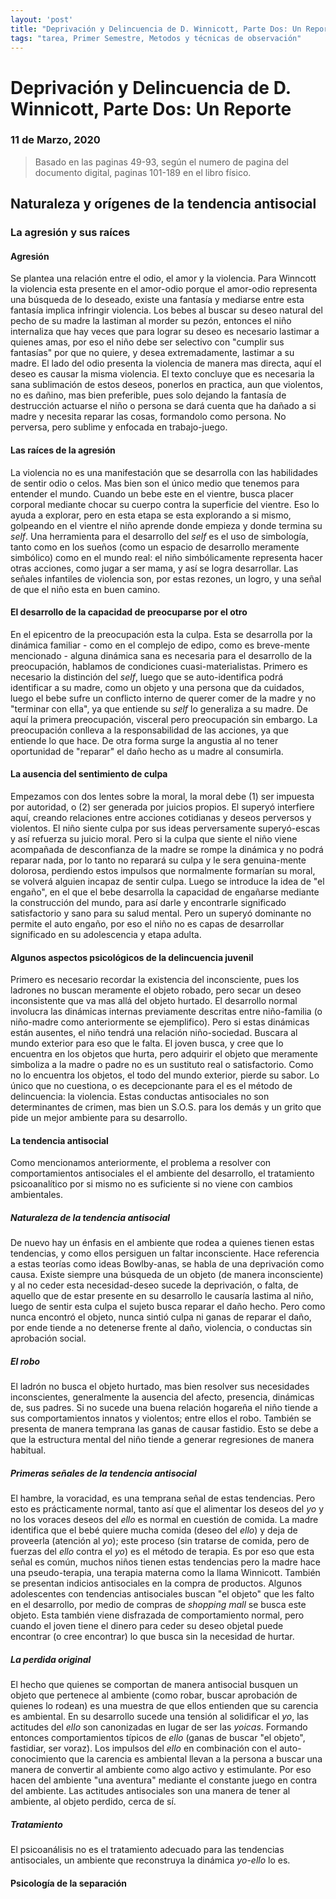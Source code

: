 ```yaml
---
layout: 'post'
title: "Deprivación y Delincuencia de D. Winnicott, Parte Dos: Un Reporte"
tags: "tarea, Primer Semestre, Metodos y técnicas de observación"
---
```


# Deprivación y Delincuencia de D. Winnicott, Parte Dos: Un Reporte

### 11 de Marzo, 2020

> Basado en las paginas 49-93, según el numero de pagina del documento digital, paginas 101-189 en el libro físico. 

## Naturaleza y orígenes de la tendencia antisocial

### La agresión y sus raíces

#### Agresión 

Se plantea una relación entre el odio, el amor y la violencia. Para Winncott la violencia esta presente en el amor-odio porque el amor-odio representa una búsqueda de lo deseado, existe una fantasía y mediarse entre esta fantasía implica infringir violencia. Los bebes al buscar su deseo natural del pecho de su madre la lastiman al morder su pezón, entonces el niño internaliza que hay veces que para lograr su deseo es necesario lastimar a quienes amas, por eso el niño debe ser selectivo con "cumplir sus fantasías" por que no quiere, y desea extremadamente, lastimar a su madre. El lado del odio presenta la violencia de manera mas directa, aquí el deseo es causar la misma violencia. El texto concluye que es necesaria la sana sublimación de estos deseos, ponerlos en practica, aun que violentos, no es dañino, mas bien preferible, pues solo dejando la fantasía de destrucción actuarse el niño o persona se dará cuenta que ha dañado a si madre y necesita reparar las cosas, formandolo como persona. No perversa, pero sublime y enfocada en trabajo-juego.

#### Las raíces de la agresión

La violencia no es una manifestación que se desarrolla con las habilidades de sentir odio o celos. Mas bien son el único medio que tenemos para entender el mundo. Cuando un bebe este en el vientre, busca placer corporal mediante chocar su cuerpo contra la superficie del vientre. Eso lo ayuda a explorar, pero en esta etapa se esta explorando a si mismo, golpeando en el vientre el niño aprende donde empieza y donde termina su *self*. Una herramienta para el desarrollo del *self* es el uso de simbología, tanto como en los sueños (como un espacio de desarrollo meramente simbólico) como en el mundo real: el niño simbólicamente representa hacer otras acciones, como jugar a ser mama, y así se logra desarrollar. Las señales infantiles de violencia son, por estas rezones, un logro, y una señal de que el niño esta en buen camino.

#### El desarrollo de la capacidad de preocuparse por el otro

En el epicentro de la preocupación esta la culpa. Esta se desarrolla por la dinámica familiar - como en el complejo de edipo, como es breve-mente mencionado - alguna dinámica sana es necesaria para el desarrollo de la preocupación, hablamos de condiciones cuasi-materialistas. Primero es necesario la distinción del *self*, luego que se auto-identifica podrá identificar a su madre, como un objeto y una persona que da cuidados, luego el bebe sufre un conflicto interno de querer comer de la madre y no "terminar con ella", ya que entiende su *self* lo generaliza a su madre. De aquí la primera preocupación, visceral pero preocupación sin embargo. La preocupación conlleva a la responsabilidad de las acciones, ya que entiende lo que hace. De otra forma surge la angustia al no tener oportunidad de "reparar" el daño hecho as u madre al consumirla.

#### La ausencia del sentimiento de culpa

Empezamos con dos lentes sobre la moral, la moral debe (1) ser impuesta por autoridad, o (2) ser generada por juicios propios. El superyó interfiere aquí, creando relaciones entre acciones cotidianas y deseos perversos y violentos. El niño siente culpa por sus ideas perversamente superyó-escas y así refuerza su juicio moral. Pero si la culpa que siente el niño viene acompañada de desconfianza de la madre se rompe la dinámica y no podrá reparar nada, por lo tanto no reparará su culpa y le sera genuina-mente dolorosa, perdiendo estos impulsos que normalmente formarían su moral, se volverá alguien incapaz de sentir culpa. Luego se introduce la idea de "el engaño", en el que el bebe desarrolla la capacidad de engañarse mediante la construcción del mundo, para así darle y encontrarle significado satisfactorio y sano para su salud mental. Pero un superyó dominante no permite el auto engaño, por eso el niño no es capas de desarrollar significado en su adolescencia y etapa adulta.


#### Algunos aspectos psicológicos de la delincuencia juvenil

Primero es necesario recordar la existencia del inconsciente, pues los ladrones no buscan meramente el objeto robado, pero secar un deseo inconsistente que va mas allá del objeto hurtado. El desarrollo normal involucra las dinámicas internas previamente descritas entre niño-familia (o niño-madre como anteriormente se ejemplifico). Pero si estas dinámicas están ausentes, el niño tendrá una relación niño-sociedad. Buscara al mundo exterior para eso que le falta. El joven busca, y cree que lo encuentra en los objetos que hurta, pero adquirir el objeto que meramente simboliza a la madre o padre no es un sustituto real o satisfactorio. Como no lo encuentra los objetos, el todo del mundo exterior, pierde su sabor. Lo único que no cuestiona, o es decepcionante para el es el método de delincuencia: la violencia. Estas conductas antisociales no son determinantes de crimen, mas bien un S.O.S. para los demás y un grito que pide un mejor ambiente para su desarrollo.

#### La tendencia antisocial 

Como mencionamos anteriormente, el problema a resolver con comportamientos antisociales el el ambiente del desarrollo, el tratamiento psicoanalítico por si mismo no es suficiente si no viene con cambios ambientales. 


##### Naturaleza de la tendencia antisocial 

De nuevo hay un énfasis en el ambiente que rodea a quienes tienen estas tendencias, y como ellos persiguen un faltar inconsciente. Hace referencia a estas teorías como ideas Bowlby-anas, se habla de una deprivación como causa. Existe siempre una búsqueda de un objeto (de manera inconsciente) y al no ceder esta necesidad-deseo sucede la deprivación, o falta, de aquello que de estar presente en su desarrollo le causaría lastima al niño, luego de sentir esta culpa el sujeto busca reparar el daño hecho. Pero como nunca encontró el objeto, nunca sintió culpa ni ganas de reparar el daño, por ende tiende a no detenerse frente al daño, violencia, o conductas sin aprobación social.

##### El robo

El ladrón no busca el objeto hurtado, mas bien resolver sus necesidades inconscientes, generalmente la ausencia del afecto, presencia, dinámicas de, sus padres. Si no sucede una buena relación hogareña el niño tiende a sus comportamientos innatos y violentos; entre ellos el robo. También se presenta de manera temprana las ganas de causar fastidio. Esto se debe a que la estructura mental del niño tiende a generar regresiones de manera habitual.

##### Primeras señales de la tendencia antisocial

El hambre, la voracidad, es una temprana señal de estas tendencias. Pero esto es prácticamente normal, tanto así que el alimentar los deseos del *yo* y no los voraces deseos del *ello* es normal en cuestión de comida. La madre identifica que el bebé quiere mucha comida (deseo del *ello*) y deja de proveerla (atención al *yo*); este proceso (sin tratarse de comida, pero de fuerzas del *ello* contra el *yo*) es el método de terapia. Es por eso que esta señal es común, muchos niños tienen estas tendencias pero la madre hace una pseudo-terapia, una terapia materna como la llama Winnicott. También se presentan indicios antisociales en la compra de productos. Algunos adolescentes con tendencias antisociales buscan "el objeto" que les falto en el desarrollo, por medio de compras de *shopping mall* se busca este objeto. Esta también viene disfrazada de comportamiento normal, pero cuando el joven tiene el dinero para ceder su deseo objetal puede encontrar (o cree encontrar) lo que busca sin la necesidad de hurtar.

##### La perdida original

El hecho que quienes se comportan de manera antisocial busquen un objeto que pertenece al ambiente (como robar, buscar aprobación de quienes lo rodean) es una muestra de que ellos entienden que su carencia es ambiental. En su desarrollo sucede una tensión al solidificar el *yo*, las actitudes del *ello* son canonizadas en lugar de ser las *yoicas*. Formando entonces comportamientos típicos de *ello* (ganas de buscar "el objeto", fastidiar, ser voraz). Los impulsos del *ello* en combinación con el auto-conocimiento que la carencia es ambiental llevan a la persona a buscar una manera de convertir al ambiente como algo activo y estimulante. Por eso hacen del ambiente "una aventura" mediante el constante juego en contra del ambiente. Las actitudes antisociales son una manera de tener al ambiente, al objeto perdido, cerca de sí.

##### Tratamiento

El psicoanálisis no es el tratamiento adecuado para las tendencias antisociales, un ambiente que reconstruya la dinámica *yo-ello* lo es.

#### Psicología de la separación





































